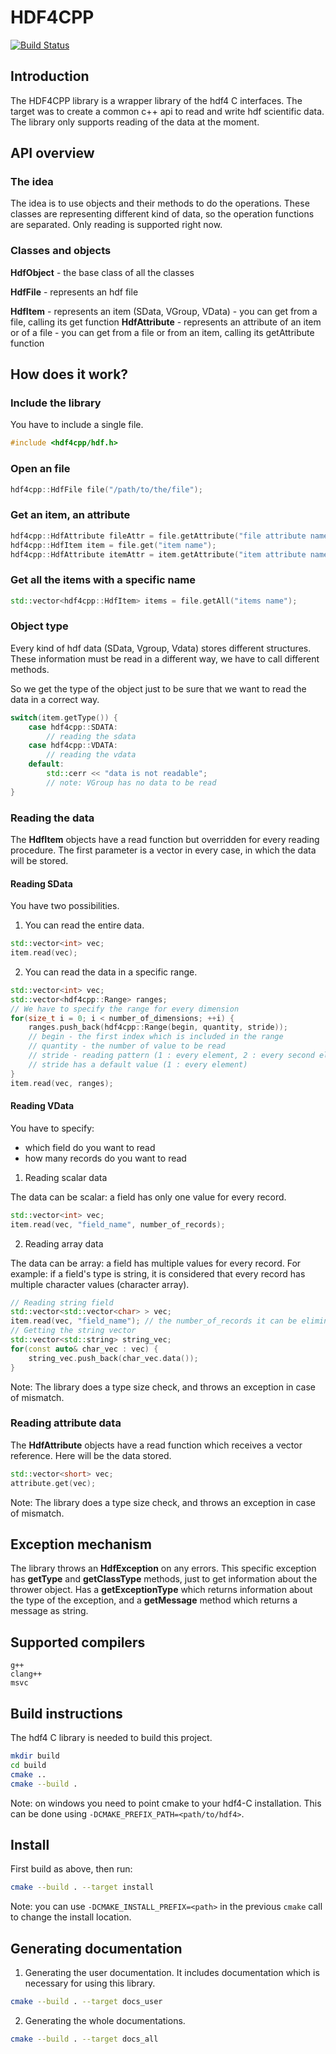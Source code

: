 # HDF4CPP

[![Build Status](https://api.travis-ci.org/Catalysts/HDF4CPP.svg?branch=master)](https://travis-ci.org/Catalysts/HDF4CPP/builds#)

## Introduction

The HDF4CPP library is a wrapper library of the hdf4 C interfaces.
The target was to create a common c++ api to read and write hdf scientific data.
The library only supports reading of the data at the moment.

## API overview

### The idea

The idea is to use objects and their methods to do the operations.
These classes are representing different kind of data,
so the operation functions are separated. 
Only reading is supported right now.

### Classes and objects

**HdfObject**       - the base class of all the classes

**HdfFile**         - represents an hdf file

**HdfItem**         - represents an item (SData, VGroup, VData)
                    - you can get from a file, calling its get function
**HdfAttribute**    - represents an attribute of an item or of a file
                    - you can get from a file or from an item, calling its getAttribute function

## How does it work?

### Include the library

You have to include a single file.
```cpp
#include <hdf4cpp/hdf.h>
```

### Open an file

```cpp
hdf4cpp::HdfFile file("/path/to/the/file");
```

### Get an item, an attribute

```cpp
hdf4cpp::HdfAttribute fileAttr = file.getAttribute("file attribute name");
hdf4cpp::HdfItem item = file.get("item name");
hdf4cpp::HdfAttribute itemAttr = item.getAttribute("item attribute name");
```

### Get all the items with a specific name

```cpp
std::vector<hdf4cpp::HdfItem> items = file.getAll("items name");
```

### Object type

Every kind of hdf data (SData, Vgroup, Vdata) stores different structures.
These information must be read in a different way, we have to call different methods.

So we get the type of the object just to be sure that we want to read the data in a correct way.

```cpp
switch(item.getType()) {
    case hdf4cpp::SDATA:
        // reading the sdata
    case hdf4cpp::VDATA:
        // reading the vdata
    default:
        std::cerr << "data is not readable";
        // note: VGroup has no data to be read
}
```

### Reading the data

The **HdfItem** objects have a read function but overridden
for every reading procedure. 
The first parameter is a vector in every case, 
in which the data will be stored.

#### Reading SData

You have two possibilities.

1. You can read the entire data.

```cpp
std::vector<int> vec;
item.read(vec);
```
2. You can read the data in a specific range.

```cpp
std::vector<int> vec;
std::vector<hdf4cpp::Range> ranges;
// We have to specify the range for every dimension
for(size_t i = 0; i < number_of_dimensions; ++i) {
    ranges.push_back(hdf4cpp::Range(begin, quantity, stride));
    // begin - the first index which is included in the range
    // quantity - the number of value to be read
    // stride - reading pattern (1 : every element, 2 : every second element, ...)
    // stride has a default value (1 : every element)
}
item.read(vec, ranges);
```

#### Reading VData

You have to specify:
* which field do you want to read
* how many records do you want to read

1. Reading scalar data

The data can be scalar: a field has only one value for every record.

```cpp
std::vector<int> vec;
item.read(vec, "field_name", number_of_records);
```

2. Reading array data

The data can be array: a field has multiple values for every record.
For example: if a field's type is string, it is considered that 
every record has multiple character values (character array).

```cpp
// Reading string field
std::vector<std::vector<char> > vec;
item.read(vec, "field_name"); // the number_of_records it can be eliminated if I want to read all the records
// Getting the string vector
std::vector<std::string> string_vec;
for(const auto& char_vec : vec) {
    string_vec.push_back(char_vec.data());
}
```

Note: The library does a type size check, and throws an exception 
in case of mismatch.

### Reading attribute data

The **HdfAttribute** objects have a read function which receives a vector reference.
Here will be the data stored.

```cpp
std::vector<short> vec;
attribute.get(vec);
```

Note: The library does a type size check, and throws an exception 
in case of mismatch.

## Exception mechanism

The library throws an **HdfException** on any errors.
This specific exception has **getType** and **getClassType** methods, 
just to get information about the thrower object.
Has a **getExceptionType** which returns information about the type
of the exception, and a **getMessage** method which returns a message
as string.

## Supported compilers
```
g++
clang++
msvc
```

## Build instructions

The hdf4 C library is needed to build this project.

```bash
mkdir build
cd build
cmake ..
cmake --build .
```

Note: on windows you need to point cmake to your hdf4-C installation. This
can be done using `-DCMAKE_PREFIX_PATH=<path/to/hdf4>`.

## Install
First build as above, then run:
```bash
cmake --build . --target install
```

Note: you can use `-DCMAKE_INSTALL_PREFIX=<path>` in the previous `cmake`
call to change the install location.

## Generating documentation

1. Generating the user documentation.
It includes documentation which is necessary for using this library.

```bash
cmake --build . --target docs_user
```

2. Generating the whole documentations.

```bash
cmake --build . --target docs_all
```
